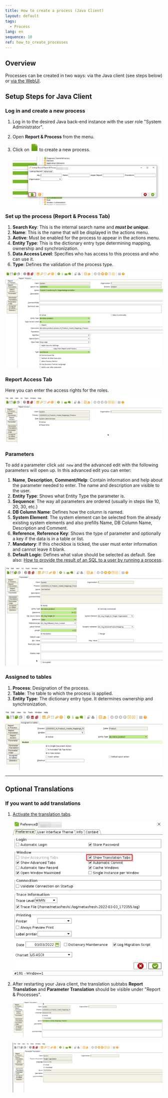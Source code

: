 ```yaml
---
title: How to create a process (Java Client)
layout: default
tags:  
  - Process
lang: en
sequence: 10
ref: how_to_create_processes
---
```


## Overview
Processes can be created in two ways: via the Java client (see steps below) or [via the WebUI](../../webui_collection/EN/create_process_via_WebUI).

## Setup Steps for Java Client

### Log in and create a new process
1. Log in to the desired Java back-end instance with the user role "System Administrator".
1. Open **Report & Process** from the menu.
1. Click on <kbd><img src="../../images/icons/New24.png" alt="Fig.: Create New Process"></kbd> to create a new process.

    <kbd><img src="assets/X2Go_New_Process.png" alt="Fig.: Report & Process window (SwingUI)"></kbd>

### Set up the process (Report & Process Tab)
1. **Search Key**: This is the internal search name and ***must be unique***.
1. **Name**: This is the name that will be displayed in the actions menu.
1. **Active**: Must be enabled for the process to appear in the actions menu.
1. **Entity Type**: This is the dictionary entry type determining mapping, ownership and synchronization.
1. **Data Access Level**: Specifies who has access to this process and who can use it.
1. **Type**: Defines the validation of the process type.

<kbd><img src="assets/X2Go_Process_Create.png" alt="Fig.: Report process window (SwingUI)"></kbd>

### Report Access Tab
Here you can enter the access rights for the roles.

<kbd><img src="assets/X2Go_Report_Access.png" alt="Fig.: Report Access Tab (SwingUI)"></kbd>

### Parameters
To add a parameter click `add new` and the advanced edit with the following parameters will open up.
In this advanced edit you can enter:
1. **Name**, **Description**, **Comment/Help**: Contain information and help about the parameter needed to enter. The name and description are visible to the user.
1. **Entity Type**: Shows what Entity Type the parameter is.
1. **Sequence**: The way all parameters are ordered (usually in steps like 10, 20, 30, etc.)
1. **DB Column Name**: Defines how the column is named.
1. **System Element**: The system element can be selected from the already existing system elements and also prefills Name, DB Column Name, Description and Comment.
1. **Reference**, **Reference Key**: Shows the type of parameter and optionally a key if the data is in a table or list.
1. **Mandatory**: If this checkbox is ticked, the user must enter information and cannot leave it blank.
1. **Default Logic**: Defines what value should be selected as default. See also: [How to provide the result of an SQL to a user by running a process](configure_sql_process).

<kbd><img src="assets/X2Go_Parameter.png" alt="Fig.: Parameters (SwingUI)"></kbd>

### Assigned to tables
1. **Process**: Designation of the process.
1. **Table**: The table to which the process is applied.
1. **Entity Type**: The dictionary entry type. It determines ownership and synchronization.

<kbd><img src="assets/X2Go_Assingnes_to_table.png" alt="Fig.: Assigned to tables (SwingUI)"></kbd>

---

## Optional Translations

### If you want to add translations
1. [Activate the translation tabs](activate_translation_tabs).

    <kbd><img src="assets/X2Go_show_translations.png" alt="Fig.: Under the tools, tick the checkbox 'Show Translation Tabs'"></kbd>

1. After restarting your Java client, the translation subtabs **Report Translation** and **Parameter Translation** should be visible under "Report & Processes".

    <kbd><img src="assets/X2Go_Report_Translation.png" alt="Fig.: Subtab 'Report Translation'"></kbd>

    <kbd><img src="assets/X2Go_Parameter_Translation.png" alt="Fig.: Subtab 'Parameter Translation'"></kbd>

